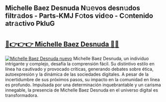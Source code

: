 ## Michelle Baez Desnuda N𝚞𝚎vos desn𝚞dos filtr𝚊dos - Parts-KMJ F𝚘tos vid𝚎o - C𝚘ntenido atr𝚊ctivo PkluG

# <h2><a href="http://mbchi5o.tromn.icu/?c=Michelle+Baez+Desnuda">🔗👉👉👉 Michelle Baez Desnuda 🔗🔗</a></h2>

[![Michelle Baez Desnuda nuevo](https://i.imgur.com/pEAQMta.gif)](http://mbchi5o.tromn.icu/?c=Michelle+Baez+Desnuda)
Michelle Baez Desnuda, un individuo intrigante y complejo, desafía la comprensión fácil. Su distintivo estilo en línea ha cautivado y provocado críticas, generando debates sobre ética, autoexpresión y la dinámica de las sociedades digitales. A pesar de la incertidumbre de sus próximos pasos, su impacto en la comunidad en línea es profundo. Impulsada por una determinación inquebrantable y un carisma innegable, la presencia de Michelle Baez Desnuda en el universo digital es transformadora.
